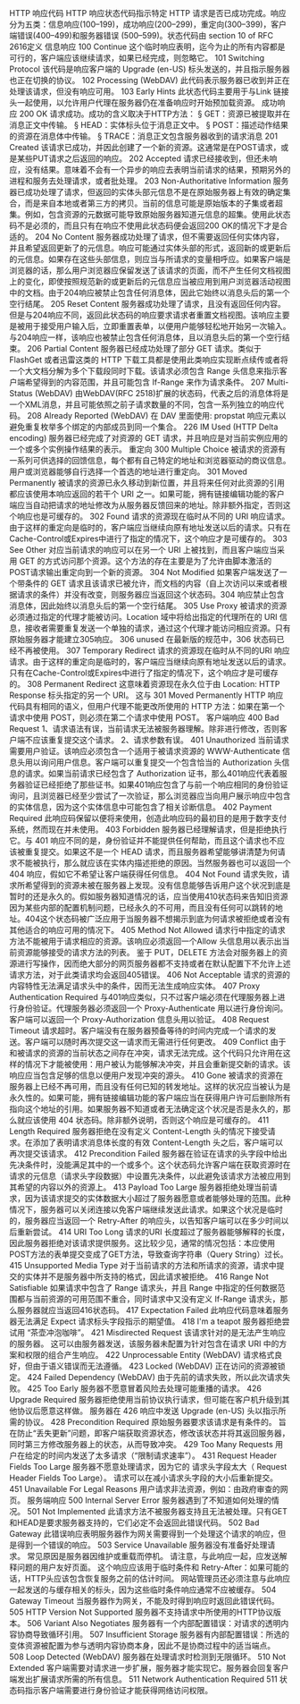 HTTP 响应代码
HTTP 响应状态代码指示特定 HTTP 请求是否已成功完成。响应分为五类：信息响应(100–199)，成功响应(200–299)，重定向(300–399)，客户端错误(400–499)和服务器错误 (500–599)。状态代码由 section 10 of RFC 2616定义
信息响应
	100 Continue
		这个临时响应表明，迄今为止的所有内容都是可行的，客户端应该继续请求，如果已经完成，则忽略它。
	101 Switching Protocol
		该代码是响应客户端的 Upgrade (en-US) 标头发送的，并且指示服务器也正在切换的协议。
	102 Processing (WebDAV)
		此代码表示服务器已收到并正在处理该请求，但没有响应可用。
	103 Early Hints 
		此状态代码主要用于与Link 链接头一起使用，以允许用户代理在服务器仍在准备响应时开始预加载资源。
成功响应
	200 OK
		请求成功。成功的含义取决于HTTP方法：
			§ GET：资源已被提取并在消息正文中传输。
			§ HEAD：实体标头位于消息正文中。
			§ POST：描述动作结果的资源在消息体中传输。
			§ TRACE：消息正文包含服务器收到的请求消息
	201 Created
		该请求已成功，并因此创建了一个新的资源。这通常是在POST请求，或是某些PUT请求之后返回的响应。
	202 Accepted
		请求已经接收到，但还未响应，没有结果。意味着不会有一个异步的响应去表明当前请求的结果，预期另外的进程和服务去处理请求，或者批处理。
	203 Non-Authoritative Information
		服务器已成功处理了请求，但返回的实体头部元信息不是在原始服务器上有效的确定集合，而是来自本地或者第三方的拷贝。当前的信息可能是原始版本的子集或者超集。例如，包含资源的元数据可能导致原始服务器知道元信息的超集。使用此状态码不是必须的，而且只有在响应不使用此状态码便会返回200 OK的情况下才是合适的。
	204 No Content
		服务器成功处理了请求，但不需要返回任何实体内容，并且希望返回更新了的元信息。响应可能通过实体头部的形式，返回新的或更新后的元信息。如果存在这些头部信息，则应当与所请求的变量相呼应。如果客户端是浏览器的话，那么用户浏览器应保留发送了该请求的页面，而不产生任何文档视图上的变化，即使按照规范新的或更新后的元信息应当被应用到用户浏览器活动视图中的文档。由于204响应被禁止包含任何消息体，因此它始终以消息头后的第一个空行结尾。
	205 Reset Content
		服务器成功处理了请求，且没有返回任何内容。但是与204响应不同，返回此状态码的响应要求请求者重置文档视图。该响应主要是被用于接受用户输入后，立即重置表单，以便用户能够轻松地开始另一次输入。与204响应一样，该响应也被禁止包含任何消息体，且以消息头后的第一个空行结束。
	206 Partial Content
		服务器已经成功处理了部分 GET 请求。类似于 FlashGet 或者迅雷这类的 HTTP 下载工具都是使用此类响应实现断点续传或者将一个大文档分解为多个下载段同时下载。该请求必须包含 Range 头信息来指示客户端希望得到的内容范围，并且可能包含 If-Range 来作为请求条件。
	207 Multi-Status (WebDAV)
		由WebDAV(RFC 2518)扩展的状态码，代表之后的消息体将是一个XML消息，并且可能依照之前子请求数量的不同，包含一系列独立的响应代码。
	208 Already Reported (WebDAV)
		在 DAV 里面使用: propstat 响应元素以避免重复枚举多个绑定的内部成员到同一个集合。
	226 IM Used (HTTP Delta encoding)
		服务器已经完成了对资源的 GET 请求，并且响应是对当前实例应用的一个或多个实例操作结果的表示。
重定向
	300 Multiple Choice
		被请求的资源有一系列可供选择的回馈信息，每个都有自己特定的地址和浏览器驱动的商议信息。用户或浏览器能够自行选择一个首选的地址进行重定向。
	301 Moved Permanently
		被请求的资源已永久移动到新位置，并且将来任何对此资源的引用都应该使用本响应返回的若干个 URI 之一。如果可能，拥有链接编辑功能的客户端应当自动把请求的地址修改为从服务器反馈回来的地址。除非额外指定，否则这个响应也是可缓存的。
	302 Found
		请求的资源现在临时从不同的 URI 响应请求。由于这样的重定向是临时的，客户端应当继续向原有地址发送以后的请求。只有在Cache-Control或Expires中进行了指定的情况下，这个响应才是可缓存的。
	303 See Other
		对应当前请求的响应可以在另一个 URI 上被找到，而且客户端应当采用 GET 的方式访问那个资源。这个方法的存在主要是为了允许由脚本激活的POST请求输出重定向到一个新的资源。
	304 Not Modified
		如果客户端发送了一个带条件的 GET 请求且该请求已被允许，而文档的内容（自上次访问以来或者根据请求的条件）并没有改变，则服务器应当返回这个状态码。304 响应禁止包含消息体，因此始终以消息头后的第一个空行结尾。
	305 Use Proxy 
		被请求的资源必须通过指定的代理才能被访问。Location 域中将给出指定的代理所在的 URI 信息，接收者需要重复发送一个单独的请求，通过这个代理才能访问相应资源。只有原始服务器才能建立305响应。
	306 unused
		在最新版的规范中，306 状态码已经不再被使用。
	307 Temporary Redirect
		请求的资源现在临时从不同的URI 响应请求。由于这样的重定向是临时的，客户端应当继续向原有地址发送以后的请求。只有在Cache-Control或Expires中进行了指定的情况下，这个响应才是可缓存的。
	308 Permanent Redirect
		这意味着资源现在永久位于由 Location: HTTP Response 标头指定的另一个 URI。 这与 301 Moved Permanently HTTP 响应代码具有相同的语义，但用户代理不能更改所使用的 HTTP 方法：如果在第一个请求中使用 POST，则必须在第二个请求中使用 POST。
客户端响应
	400 Bad Request
		1、请求语法有误，当前请求无法被服务器理解。除非进行修改，否则客户端不应该重复提交这个请求。
		2、请求参数有误。
	401 Unauthorized
		当前请求需要用户验证。该响应必须包含一个适用于被请求资源的 WWW-Authenticate 信息头用以询问用户信息。客户端可以重复提交一个包含恰当的 Authorization 头信息的请求。如果当前请求已经包含了 Authorization 证书，那么401响应代表着服务器验证已经拒绝了那些证书。如果401响应包含了与前一个响应相同的身份验证询问，且浏览器已经至少尝试了一次验证，那么浏览器应当向用户展示响应中包含的实体信息，因为这个实体信息中可能包含了相关诊断信息。
	402 Payment Required
		此响应码保留以便将来使用，创造此响应码的最初目的是用于数字支付系统，然而现在并未使用。
	403 Forbidden
		服务器已经理解请求，但是拒绝执行它。与 401 响应不同的是，身份验证并不能提供任何帮助，而且这个请求也不应该被重复提交。如果这不是一个 HEAD 请求，而且服务器希望能够讲清楚为何请求不能被执行，那么就应该在实体内描述拒绝的原因。当然服务器也可以返回一个 404 响应，假如它不希望让客户端获得任何信息。
	404 Not Found
		请求失败，请求所希望得到的资源未被在服务器上发现。没有信息能够告诉用户这个状况到底是暂时的还是永久的。假如服务器知道情况的话，应当使用410状态码来告知旧资源因为某些内部的配置机制问题，已经永久的不可用，而且没有任何可以跳转的地址。404这个状态码被广泛应用于当服务器不想揭示到底为何请求被拒绝或者没有其他适合的响应可用的情况下。
	405 Method Not Allowed
		请求行中指定的请求方法不能被用于请求相应的资源。该响应必须返回一个Allow 头信息用以表示出当前资源能够接受的请求方法的列表。 鉴于 PUT，DELETE 方法会对服务器上的资源进行写操作，因而绝大部分的网页服务器都不支持或者在默认配置下不允许上述请求方法，对于此类请求均会返回405错误。
	406 Not Acceptable
		请求的资源的内容特性无法满足请求头中的条件，因而无法生成响应实体。
	407 Proxy Authentication Required
		与401响应类似，只不过客户端必须在代理服务器上进行身份验证。代理服务器必须返回一个 Proxy-Authenticate 用以进行身份询问。客户端可以返回一个 Proxy-Authorization 信息头用以验证。
	408 Request Timeout
		请求超时。客户端没有在服务器预备等待的时间内完成一个请求的发送。客户端可以随时再次提交这一请求而无需进行任何更改。
	409 Conflict
		由于和被请求的资源的当前状态之间存在冲突，请求无法完成。这个代码只允许用在这样的情况下才能被使用：用户被认为能够解决冲突，并且会重新提交新的请求。该响应应当包含足够的信息以便用户发现冲突的源头。
	410 Gone
		被请求的资源在服务器上已经不再可用，而且没有任何已知的转发地址。这样的状况应当被认为是永久性的。如果可能，拥有链接编辑功能的客户端应当在获得用户许可后删除所有指向这个地址的引用。如果服务器不知道或者无法确定这个状况是否是永久的，那么就应该使用 404 状态码。除非额外说明，否则这个响应是可缓存的。
	411 Length Required
		服务器拒绝在没有定义 Content-Length 头的情况下接受请求。在添加了表明请求消息体长度的有效 Content-Length 头之后，客户端可以再次提交该请求。
	412 Precondition Failed
		服务器在验证在请求的头字段中给出先决条件时，没能满足其中的一个或多个。这个状态码允许客户端在获取资源时在请求的元信息（请求头字段数据）中设置先决条件，以此避免该请求方法被应用到其希望的内容以外的资源上。
	413 Payload Too Large
		服务器拒绝处理当前请求，因为该请求提交的实体数据大小超过了服务器愿意或者能够处理的范围。此种情况下，服务器可以关闭连接以免客户端继续发送此请求。如果这个状况是临时的，服务器应当返回一个 Retry-After 的响应头，以告知客户端可以在多少时间以后重新尝试。
	414 URI Too Long
		请求的URI 长度超过了服务器能够解释的长度，因此服务器拒绝对该请求提供服务。这比较少见，通常的情况包括：本应使用POST方法的表单提交变成了GET方法，导致查询字符串（Query String）过长。
	415 Unsupported Media Type
		对于当前请求的方法和所请求的资源，请求中提交的实体并不是服务器中所支持的格式，因此请求被拒绝。
	416 Range Not Satisfiable
		如果请求中包含了 Range 请求头，并且 Range 中指定的任何数据范围都与当前资源的可用范围不重合，同时请求中又没有定义 If-Range 请求头，那么服务器就应当返回416状态码。
	417 Expectation Failed
		此响应代码意味着服务器无法满足 Expect 请求标头字段指示的期望值。
	418 I'm a teapot
		服务器拒绝尝试用 “茶壶冲泡咖啡”。
	421 Misdirected Request
		该请求针对的是无法产生响应的服务器。 这可以由服务器发送，该服务器未配置为针对包含在请求 URI 中的方案和权限的组合产生响应。
	422 Unprocessable Entity (WebDAV)
		请求格式良好，但由于语义错误而无法遵循。
	423 Locked (WebDAV)
		正在访问的资源被锁定。
	424 Failed Dependency (WebDAV)
		由于先前的请求失败，所以此次请求失败。
	425 Too Early
		服务器不愿意冒着风险去处理可能重播的请求。
	426 Upgrade Required
		服务器拒绝使用当前协议执行请求，但可能在客户机升级到其他协议后愿意这样做。 服务器在 426 响应中发送 Upgrade (en-US) 头以指示所需的协议。
	428 Precondition Required
		原始服务器要求该请求是有条件的。 旨在防止“丢失更新”问题，即客户端获取资源状态，修改该状态并将其返回服务器，同时第三方修改服务器上的状态，从而导致冲突。
	429 Too Many Requests
		用户在给定的时间内发送了太多请求（“限制请求速率”）。
	431 Request Header Fields Too Large
		服务器不愿意处理请求，因为它的 请求头字段太大（ Request Header Fields Too Large）。 请求可以在减小请求头字段的大小后重新提交。
	451 Unavailable For Legal Reasons
		用户请求非法资源，例如：由政府审查的网页。
服务端响应
	500 Internal Server Error
		服务器遇到了不知道如何处理的情况。
	501 Not Implemented
		此请求方法不被服务器支持且无法被处理。只有GET和HEAD是要求服务器支持的，它们必定不会返回此错误代码。
	502 Bad Gateway
		此错误响应表明服务器作为网关需要得到一个处理这个请求的响应，但是得到一个错误的响应。
	503 Service Unavailable
		服务器没有准备好处理请求。 常见原因是服务器因维护或重载而停机。 请注意，与此响应一起，应发送解释问题的用户友好页面。 这个响应应该用于临时条件和 Retry-After：如果可能的话，HTTP头应该包含恢复服务之前的估计时间。 网站管理员还必须注意与此响应一起发送的与缓存相关的标头，因为这些临时条件响应通常不应被缓存。
	504 Gateway Timeout
		当服务器作为网关，不能及时得到响应时返回此错误代码。
	505 HTTP Version Not Supported
		服务器不支持请求中所使用的HTTP协议版本。
	506 Variant Also Negotiates
		服务器有一个内部配置错误：对请求的透明内容协商导致循环引用。
	507 Insufficient Storage
		服务器有内部配置错误：所选的变体资源被配置为参与透明内容协商本身，因此不是协商过程中的适当端点。
	508 Loop Detected (WebDAV)
		服务器在处理请求时检测到无限循环。
	510 Not Extended
		客户端需要对请求进一步扩展，服务器才能实现它。服务器会回复客户端发出扩展请求所需的所有信息。
	511 Network Authentication Required
		511 状态码指示客户端需要进行身份验证才能获得网络访问权限。





